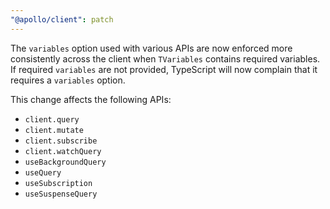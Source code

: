 ```yaml
---
"@apollo/client": patch
---
```


The `variables` option used with various APIs are now enforced more consistently across the client when `TVariables` contains required variables. If required `variables` are not provided, TypeScript will now complain that it requires a `variables` option.

This change affects the following APIs:
- `client.query`
- `client.mutate`
- `client.subscribe`
- `client.watchQuery`
- `useBackgroundQuery`
- `useQuery`
- `useSubscription`
- `useSuspenseQuery`
